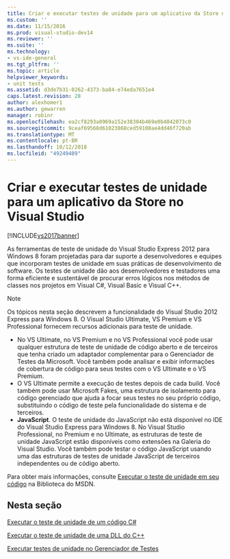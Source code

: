 ```yaml
---
title: Criar e executar testes de unidade para um aplicativo da Store no Visual Studio | Microsoft Docs
ms.custom: ''
ms.date: 11/15/2016
ms.prod: visual-studio-dev14
ms.reviewer: ''
ms.suite: ''
ms.technology:
- vs-ide-general
ms.tgt_pltfrm: ''
ms.topic: article
helpviewer_keywords:
- unit tests
ms.assetid: d3de7b31-0262-4373-ba84-e74eda7651e4
caps.latest.revision: 28
author: alexhomer1
ms.author: gewarren
manager: robinr
ms.openlocfilehash: ea2cf8293a0969a152e38304b469e0b4042073c0
ms.sourcegitcommit: 9ceaf69568d61023868ced59108ae4dd46f720ab
ms.translationtype: MT
ms.contentlocale: pt-BR
ms.lasthandoff: 10/12/2018
ms.locfileid: "49249489"
---
```

# <a name="create-and-run-unit-tests-for-a-store-app-in-visual-studio"></a>Criar e executar testes de unidade para um aplicativo da Store no Visual Studio
[!INCLUDE[vs2017banner](../includes/vs2017banner.md)]

As ferramentas de teste de unidade do Visual Studio Express 2012 para Windows 8 foram projetadas para dar suporte a desenvolvedores e equipes que incorporam testes de unidade em suas práticas de desenvolvimento de software. Os testes de unidade dão aos desenvolvedores e testadores uma forma eficiente e sustentável de procurar erros lógicos nos métodos de classes nos projetos em Visual C#, Visual Basic e Visual C++.  
  
> [!NOTE]
>  Os tópicos nesta seção descrevem a funcionalidade do Visual Studio 2012 Express para Windows 8. O Visual Studio Ultimate, VS Premium e VS Professional fornecem recursos adicionais para teste de unidade.  
>   
>  -   No VS Ultimate, no VS Premium e no VS Professional você pode usar qualquer estrutura de teste de unidade de código aberto e de terceiros que tenha criado um adaptador complementar para o Gerenciador de Testes da Microsoft. Você também pode analisar e exibir informações de cobertura de código para seus testes com o VS Ultimate e o VS Premium.  
> -   O VS Ultimate permite a execução de testes depois de cada build. Você também pode usar Microsoft Fakes, uma estrutura de isolamento para código gerenciado que ajuda a focar seus testes no seu próprio código, substituindo o código de teste pela funcionalidade do sistema e de terceiros.  
> -   **JavaScript**. O teste de unidade do JavaScript não está disponível no IDE do Visual Studio Express para Windows 8. No Visual Studio Professional, no Premium e no Ultimate, as estruturas de teste de unidade JavaScript estão disponíveis como extensões na Galeria do Visual Studio. Você também pode testar o código JavaScript usando uma das estruturas de testes de unidade JavaScript de terceiros independentes ou de código aberto.  
>   
>  Para obter mais informações, consulte [Executar o teste de unidade em seu código](../test/unit-test-your-code.md) na Biblioteca do MSDN.  
  
## <a name="in-this-section"></a>Nesta seção  
 [Executar o teste de unidade de um código C#](../test/unit-testing-visual-csharp-code-in-a-store-app.md)  
  
 [Executar o teste de unidade de uma DLL do C++](../test/unit-testing-a-visual-cpp-dll-for-store-apps.md)  
  
 [Executar testes de unidade no Gerenciador de Testes](../test/run-unit-tests-for-store-apps-in-visual-studio.md)



